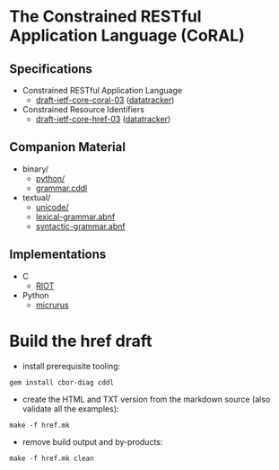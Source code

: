 # The Constrained RESTful Application Language (CoRAL)


## Specifications

* Constrained RESTful Application Language
    * [draft-ietf-core-coral-03](https://www.ietf.org/id/draft-ietf-core-coral-03.html) ([datatracker](https://datatracker.ietf.org/doc/draft-ietf-core-coral/))
* Constrained Resource Identifiers
    * [draft-ietf-core-href-03](https://www.ietf.org/id/draft-ietf-core-href-03.html) ([datatracker](https://datatracker.ietf.org/doc/draft-ietf-core-href/))


## Companion Material 

* binary/
    * [python/](binary/python/)
    * [grammar.cddl](binary/grammar.cddl)
* textual/
    * [unicode/](textual/unicode/)
    * [lexical-grammar.abnf](textual/lexical-grammar.abnf)
    * [syntactic-grammar.abnf](textual/syntactic-grammar.abnf)


## Implementations

* C
    * [RIOT](https://github.com/leandrolanzieri/RIOT/tree/pr/sys-coral)
* Python
    * [micrurus](https://gitlab.com/chrysn/micrurus)


# Build the href draft

* install prerequisite tooling:
```
gem install cbor-diag cddl
```

* create the HTML and TXT version from the markdown source (also validate all the examples):
```
make -f href.mk
```

* remove build output and by-products:
```
make -f href.mk clean
```


